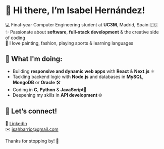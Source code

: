 # 👋 Hi there, I’m Isabel Hernández!
💻 Final-year Computer Engineering student at **UC3M**, Madrid, Spain 🇪🇸  
✨ Passionate about **software**, **full-stack development** & the creative side of coding  
🎨 I love painting, fashion, playing sports & learning languages  

## 🚀 What I'm doing:  
- Building **responsive and dynamic web apps** with **React** & **Next.js** ⚛️  
- Tackling backend logic with **Node.js** and databases in **MySQL**, **MongoDB** or **Oracle** 🛠️  
- Coding in **C**, **Python** & **JavaScript**🐍  
- Deepening my skills in **API development** 🌐  

## 📌 Let’s connect!  
💼 [LinkedIn](https://linkedin.com/in/isabel-hernández-barrio-408a38326)  
✉️ isahbarrio@gmail.com  

Thanks for stopping by! 🐸
